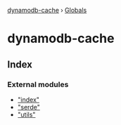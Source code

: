 [dynamodb-cache](README.md) › [Globals](globals.md)

# dynamodb-cache

## Index

### External modules

* ["index"](modules/_index_.md)
* ["serde"](modules/_serde_.md)
* ["utils"](modules/_utils_.md)
